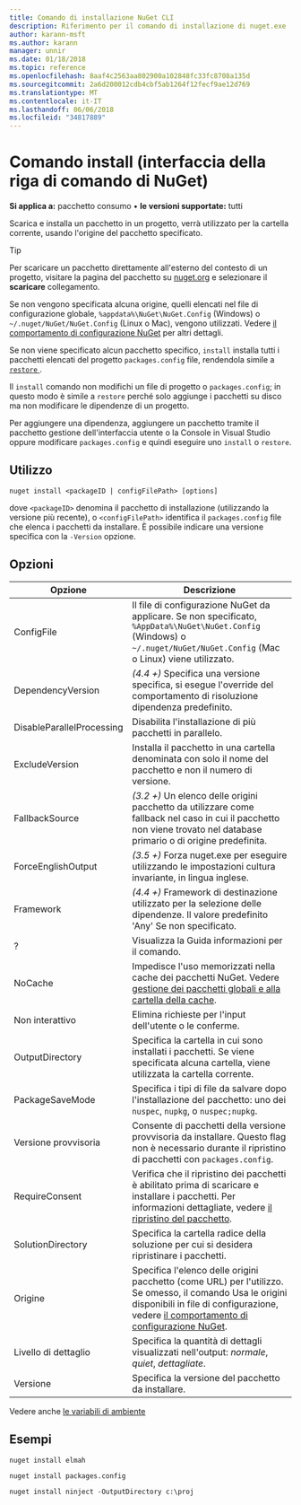 ```yaml
---
title: Comando di installazione NuGet CLI
description: Riferimento per il comando di installazione di nuget.exe
author: karann-msft
ms.author: karann
manager: unnir
ms.date: 01/18/2018
ms.topic: reference
ms.openlocfilehash: 8aaf4c2563aa802900a102848fc33fc8708a135d
ms.sourcegitcommit: 2a6d200012cdb4cbf5ab1264f12fecf9ae12d769
ms.translationtype: MT
ms.contentlocale: it-IT
ms.lasthandoff: 06/06/2018
ms.locfileid: "34817889"
---
```

# <a name="install-command-nuget-cli"></a>Comando install (interfaccia della riga di comando di NuGet)

**Si applica a:** pacchetto consumo &bullet; **le versioni supportate:** tutti

Scarica e installa un pacchetto in un progetto, verrà utilizzato per la cartella corrente, usando l'origine del pacchetto specificato.

> [!Tip]
> Per scaricare un pacchetto direttamente all'esterno del contesto di un progetto, visitare la pagina del pacchetto su [nuget.org](https://www.nuget.org) e selezionare il **scaricare** collegamento.

Se non vengono specificata alcuna origine, quelli elencati nel file di configurazione globale, `%appdata%\NuGet\NuGet.Config` (Windows) o `~/.nuget/NuGet/NuGet.Config` (Linux o Mac), vengono utilizzati. Vedere [il comportamento di configurazione NuGet](../consume-packages/configuring-nuget-behavior.md) per altri dettagli.

Se non viene specificato alcun pacchetto specifico, `install` installa tutti i pacchetti elencati del progetto `packages.config` file, rendendola simile a [ `restore` ](cli-ref-restore.md).

Il `install` comando non modifichi un file di progetto o `packages.config`; in questo modo è simile a `restore` perché solo aggiunge i pacchetti su disco ma non modificare le dipendenze di un progetto.

Per aggiungere una dipendenza, aggiungere un pacchetto tramite il pacchetto gestione dell'interfaccia utente o la Console in Visual Studio oppure modificare `packages.config` e quindi eseguire uno `install` o `restore`.

## <a name="usage"></a>Utilizzo

```cli
nuget install <packageID | configFilePath> [options]
```

dove `<packageID>` denomina il pacchetto di installazione (utilizzando la versione più recente), o `<configFilePath>` identifica il `packages.config` file che elenca i pacchetti da installare. È possibile indicare una versione specifica con la `-Version` opzione.

## <a name="options"></a>Opzioni

| Opzione | Descrizione |
| --- | --- |
| ConfigFile | Il file di configurazione NuGet da applicare. Se non specificato, `%AppData%\NuGet\NuGet.Config` (Windows) o `~/.nuget/NuGet/NuGet.Config` (Mac o Linux) viene utilizzato.|
| DependencyVersion | *(4.4 +)*  Specifica una versione specifica, si esegue l'override del comportamento di risoluzione dipendenza predefinito. |
| DisableParallelProcessing | Disabilita l'installazione di più pacchetti in parallelo. |
| ExcludeVersion | Installa il pacchetto in una cartella denominata con solo il nome del pacchetto e non il numero di versione. |
| FallbackSource | *(3.2 +)*  Un elenco delle origini pacchetto da utilizzare come fallback nel caso in cui il pacchetto non viene trovato nel database primario o di origine predefinita. |
| ForceEnglishOutput | *(3.5 +)*  Forza nuget.exe per eseguire utilizzando le impostazioni cultura invariante, in lingua inglese. |
| Framework | *(4.4 +)*  Framework di destinazione utilizzato per la selezione delle dipendenze. Il valore predefinito 'Any' Se non specificato. |
| ? | Visualizza la Guida informazioni per il comando. |
| NoCache | Impedisce l'uso memorizzati nella cache dei pacchetti NuGet. Vedere [gestione dei pacchetti globali e alla cartella della cache](../consume-packages/managing-the-global-packages-and-cache-folders.md). |
| Non interattivo | Elimina richieste per l'input dell'utente o le conferme. |
| OutputDirectory | Specifica la cartella in cui sono installati i pacchetti. Se viene specificata alcuna cartella, viene utilizzata la cartella corrente. |
| PackageSaveMode | Specifica i tipi di file da salvare dopo l'installazione del pacchetto: uno dei `nuspec`, `nupkg`, o `nuspec;nupkg`. |
| Versione provvisoria | Consente di pacchetti della versione provvisoria da installare. Questo flag non è necessario durante il ripristino di pacchetti con `packages.config`. |
| RequireConsent | Verifica che il ripristino dei pacchetti è abilitato prima di scaricare e installare i pacchetti. Per informazioni dettagliate, vedere [il ripristino del pacchetto](../consume-packages/package-restore.md). |
| SolutionDirectory | Specifica la cartella radice della soluzione per cui si desidera ripristinare i pacchetti. |
| Origine | Specifica l'elenco delle origini pacchetto (come URL) per l'utilizzo. Se omesso, il comando Usa le origini disponibili in file di configurazione, vedere [il comportamento di configurazione NuGet](../consume-packages/configuring-nuget-behavior.md). |
| Livello di dettaglio | Specifica la quantità di dettagli visualizzati nell'output: *normale*, *quiet*, *dettagliate*. |
| Versione | Specifica la versione del pacchetto da installare. |

Vedere anche [le variabili di ambiente](cli-ref-environment-variables.md)

## <a name="examples"></a>Esempi

```cli
nuget install elmah

nuget install packages.config

nuget install ninject -OutputDirectory c:\proj
```
